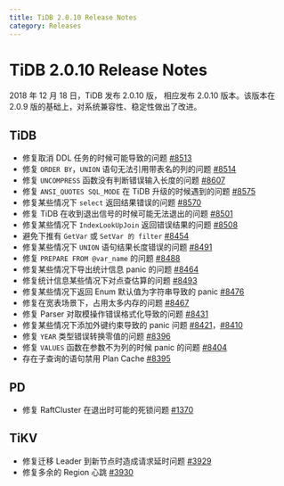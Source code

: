 ```yaml
---
title: TiDB 2.0.10 Release Notes
category: Releases
---
```


# TiDB 2.0.10 Release Notes

2018 年 12 月 18 日，TiDB 发布 2.0.10 版， 相应发布 2.0.10 版本。该版本在 2.0.9 版的基础上，对系统兼容性、稳定性做出了改进。

## TiDB

- 修复取消 DDL 任务的时候可能导致的问题 [#8513](https://github.com/pingcap/tidb/pull/8513)
- 修复 `ORDER BY`，`UNION` 语句无法引用带表名的列的问题 [#8514](https://github.com/pingcap/tidb/pull/8514)
- 修复 `UNCOMPRESS` 函数没有判断错误输入长度的问题 [#8607](https://github.com/pingcap/tidb/pull/8607)
- 修复 `ANSI_QUOTES SQL_MODE` 在 TiDB 升级的时候遇到的问题 [#8575](https://github.com/pingcap/tidb/pull/8575)
- 修复某些情况下 `select` 返回结果错误的问题 [#8570](https://github.com/pingcap/tidb/pull/8570)
- 修复 TiDB 在收到退出信号的时候可能无法退出的问题 [#8501](https://github.com/pingcap/tidb/pull/8501)
- 修复某些情况下 `IndexLookUpJoin` 返回错误结果的问题 [#8508](https://github.com/pingcap/tidb/pull/8508)
- 避免下推有 `GetVar` 或 `SetVar 的 filter` [#8454](https://github.com/pingcap/tidb/pull/8454)
- 修复某些情况下 `UNION` 语句结果长度错误的问题 [#8491](https://github.com/pingcap/tidb/pull/8491)
- 修复 `PREPARE FROM @var_name` 的问题 [#8488](https://github.com/pingcap/tidb/pull/8488)
- 修复某些情况下导出统计信息 panic 的问题 [#8464](https://github.com/pingcap/tidb/pull/8464)
- 修复统计信息某些情况下对点查估算的问题 [#8493](https://github.com/pingcap/tidb/pull/8493)
- 修复某些情况下返回 Enum 默认值为字符串导致的 panic [#8476](https://github.com/pingcap/tidb/pull/8476)
- 修复在宽表场景下，占用太多内存的问题 [#8467](https://github.com/pingcap/tidb/pull/8467)
- 修复 Parser 对取模操作错误格式化导致的问题 [#8431](https://github.com/pingcap/tidb/pull/8431)
- 修复某些情况下添加外键约束导致的 panic 问题 [#8421](https://github.com/pingcap/tidb/pull/8421)，[#8410](https://github.com/pingcap/tidb/pull/8410)
- 修复 `YEAR` 类型错误转换零值的问题 [#8396](https://github.com/pingcap/tidb/pull/8396)
- 修复 `VALUES` 函数在参数不为列的时候 panic 的问题 [#8404](https://github.com/pingcap/tidb/pull/8404)
- 存在子查询的语句禁用 Plan Cache [#8395](https://github.com/pingcap/tidb/pull/8395)

## PD

- 修复 RaftCluster 在退出时可能的死锁问题 [#1370](https://github.com/pingcap/pd/pull/1370)

## TiKV

- 修复迁移 Leader 到新节点时造成请求延时问题 [#3929](https://github.com/tikv/tikv/pull/3929)
- 修复多余的 Region 心跳 [#3930](https://github.com/tikv/tikv/pull/3930)
